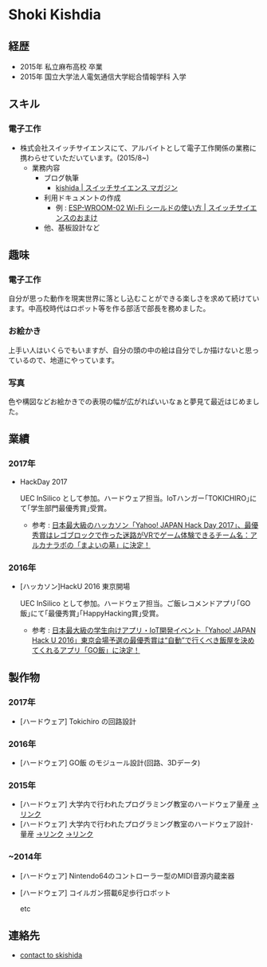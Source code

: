 # Shoki Kishdia

## 経歴

* 2015年 私立麻布高校 卒業
* 2015年 国立大学法人電気通信大学総合情報学科 入学

## スキル

### 電子工作

  * 株式会社スイッチサイエンスにて、アルバイトとして電子工作関係の業務に携わらせていただいています。(2015/8~)
    * 業務内容
      * ブログ執筆
        * [kishida | スイッチサイエンス マガジン](http://mag.switch-science.com/author/kishida/)
      * 利用ドキュメントの作成
        * 例 : [ESP-WROOM-02 Wi-Fi シールドの使い方 | スイッチサイエンスのおまけ](http://trac.switch-science.com/wiki/ESP-WROOM-02_AT)
      * 他、基板設計など
  

## 趣味

### 電子工作

  自分が思った動作を現実世界に落とし込むことができる楽しさを求めて続けています。中高校時代はロボット等を作る部活で部長を務めました。

### お絵かき

  上手い人はいくらでもいますが、自分の頭の中の絵は自分でしか描けないと思っているので、地道にやっています。

### 写真

  色や構図などお絵かきでの表現の幅が広がればいいなぁと夢見て最近はじめました。


## 業績

### 2017年
* HackDay 2017

  UEC InSilico として参加。ハードウェア担当。IoTハンガー｢TOKICHIRO｣にて｢学生部門最優秀賞｣受賞。

  * 参考 : [日本最大級のハッカソン「Yahoo! JAPAN Hack Day 2017」、最優秀賞はレゴブロックで作った迷路がVRでゲーム体験できるチーム名：アルカナラボの「まよいの墓」に決定！](https://prtimes.jp/main/html/rd/p/000000034.000014803.html)

### 2016年
* [ハッカソン]HackU 2016 東京開場

  UEC InSilico として参加。ハードウェア担当。ご飯レコメンドアプリ｢GO飯｣にて｢最優秀賞｣｢HappyHacking賞｣受賞。

  * 参考 : [日本最大級の学生向けアプリ・IoT開発イベント「Yahoo! JAPAN Hack U 2016」東京会場予選の最優秀賞は“自動”で行くべき飯屋を決めてくれるアプリ「GO飯」に決定！ ](https://prtimes.jp/main/html/rd/p/000000019.000014803.html)


## 製作物

### 2017年

* [ハードウェア] Tokichiro の回路設計

### 2016年

* [ハードウェア] GO飯 のモジュール設計(回路、3Dデータ)

### 2015年

* [ハードウェア] 大学内で行われたプログラミング教室のハードウェア量産 [→リンク](http://www.uecincu.com/vb/imroom_150719vb.html)
* [ハードウェア] 大学内で行われたプログラミング教室のハードウェア設計･量産 [→リンク](http://www.uecincu.com/vb/imroom_151031vb68.html) [→リンク](http://www.uecincu.com/vb/imroom_151114pro3.html)

### ~2014年

* [ハードウェア] Nintendo64のコントローラー型のMIDI音源内蔵楽器
* [ハードウェア] コイルガン搭載6足歩行ロボット

  etc

## 連絡先

* [contact to skishida](https://goo.gl/forms/dEZeub07DOTRuMre2)